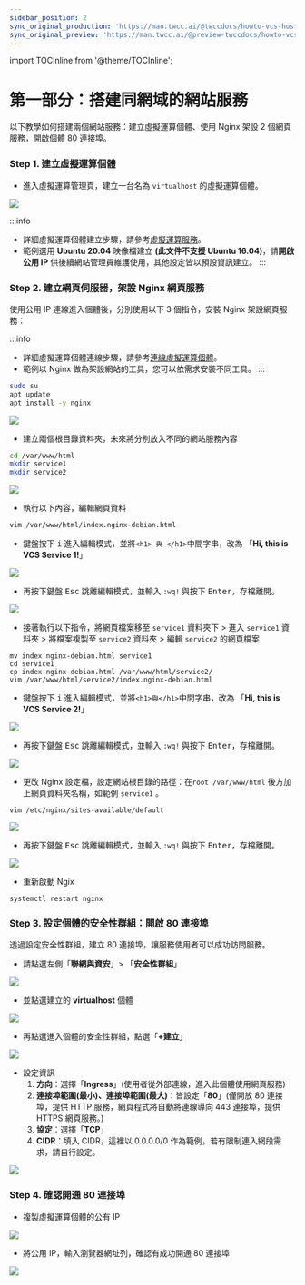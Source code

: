 ```yaml
---
sidebar_position: 2
sync_original_production: 'https://man.twcc.ai/@twccdocs/howto-vcs-host-secure-multi-web-one-instance-1-zh' 
sync_original_preview: 'https://man.twcc.ai/@preview-twccdocs/howto-vcs-host-secure-multi-web-one-instance-1-zh'
---
```

import TOCInline from '@theme/TOCInline';

# 第一部分：搭建同網域的網站服務

以下教學如何搭建兩個網站服務：建立虛擬運算個體、使用 Nginx 架設 2 個網頁服務，開啟個體 80 連接埠。

### Step 1. 建立虛擬運算個體

- 進入虛擬運算管理頁，建立一台名為 `virtualhost` 的虛擬運算個體。

![](https://cos.twcc.ai/SYS-MANUAL/uploads/upload_369a8ec110cd38b24c419dd927001a32.png)

:::info
- 詳細虛擬運算個體建立步驟，請參考[<ins>虛擬運算服務</ins>](../vcs/overview.md)。
- 範例選用 **Ubuntu 20.04** 映像檔建立 **(此文件不支援 Ubuntu 16.04)**，請**開啟公用 IP** 供後續網站管理員維護使用，其他設定皆以預設資訊建立。
:::

### Step 2. 建立網頁伺服器，架設 Nginx 網頁服務

使用公用 IP 連線進入個體後，分別使用以下 3 個指令，安裝 Nginx 架設網頁服務：

:::info
- 詳細虛擬運算個體連線步驟，請參考[<ins>連線虛擬運算個體</ins>](../vcs/user-guides/connecting/prerequisites.md)。
- 範例以 Nginx 做為架設網站的工具，您可以依需求安裝不同工具。
:::

```bash
sudo su
apt update
apt install -y nginx
```
![](https://cos.twcc.ai/SYS-MANUAL/uploads/upload_356eef8571553c734c82ba43d4d33c46.png)

- 建立兩個根目錄資料夾，未來將分別放入不同的網站服務內容

```bash
cd /var/www/html
mkdir service1
mkdir service2 
```

![](https://cos.twcc.ai/SYS-MANUAL/uploads/upload_f4a75bc450074531c8919cfb6e4697af.png)

- 執行以下內容，編輯網頁資料
 
```bash
vim /var/www/html/index.nginx-debian.html
```
- 鍵盤按下 <kbd>i</kbd> 進入編輯模式，並將`<h1> 與 </h1>`中間字串，改為 「**Hi, this is VCS Service 1!**」

![](https://cos.twcc.ai/SYS-MANUAL/uploads/upload_aecda0f46fd5ebf2ef6f55463cbed710.png)


- 再按下鍵盤 <kbd>Esc</kbd> 跳離編輯模式，並輸入 `:wq!` 與按下 <kbd>Enter</kbd>，存檔離開。

![](https://cos.twcc.ai/SYS-MANUAL/uploads/upload_11d0e73d06fd1c04a98c0ce201aff26f.png)

- 接著執行以下指令，將網頁檔案移至 `service1` 資料夾下 > 進入 `service1` 資料夾 > 將檔案複製至 `service2` 資料夾 > 編輯 `service2` 的網頁檔案

```
mv index.nginx-debian.html service1
cd service1
cp index.nginx-debian.html /var/www/html/service2/
vim /var/www/html/service2/index.nginx-debian.html
```

- 鍵盤按下 <kbd>i</kbd> 進入編輯模式，並將`<h1>與</h1>`中間字串，改為 「**Hi, this is VCS Service 2!**」

![](https://i.imgur.com/vWAiU1N.png)

- 再按下鍵盤 <kbd>Esc</kbd> 跳離編輯模式，並輸入 `:wq!` 與按下 <kbd>Enter</kbd>，存檔離開。

![](https://cos.twcc.ai/SYS-MANUAL/uploads/upload_11d0e73d06fd1c04a98c0ce201aff26f.png)

- 更改 Nginx 設定檔，設定網站根目錄的路徑：在`root /var/www/html` 後方加上網頁資料夾名稱，如範例 `service1` 。
```
vim /etc/nginx/sites-available/default
```

![](https://cos.twcc.ai/SYS-MANUAL/uploads/upload_b3360ec80ec2af839bf8b4c6d0cea62d.PNG)

- 再按下鍵盤 <kbd>Esc</kbd> 跳離編輯模式，並輸入 `:wq!` 與按下 <kbd>Enter</kbd>，存檔離開。

![](https://cos.twcc.ai/SYS-MANUAL/uploads/upload_11d0e73d06fd1c04a98c0ce201aff26f.png)

- 重新啟動 Ngix

```
systemctl restart nginx
```
### Step 3. 設定個體的安全性群組：開啟 80 連接埠

透過設定安全性群組，建立 80 連接埠，讓服務使用者可以成功訪問服務。

- 請點選左側「**聯網與資安**」> 「**安全性群組**」

![](https://cos.twcc.ai/SYS-MANUAL/uploads/upload_22ac1a1d24dbe8ce74cb82831ca8c706.png)


- 並點選建立的 **virtualhost** 個體

![](https://cos.twcc.ai/SYS-MANUAL/uploads/upload_511f118d2982327ffbba67b52484c755.png)


- 再點選進入個體的安全性群組，點選「**+建立**」

![](https://cos.twcc.ai/SYS-MANUAL/uploads/upload_011613e49d548d34c3f1937a2c8ef3db.png)

- 設定資訊
    1. **方向**：選擇「**Ingress**」(使用者從外部連線，進入此個體使用網頁服務)
    2. **連接埠範圍(最小)、連接埠範圍(最大)**：皆設定「**80**」(僅開放 80 連接埠，提供 HTTP 服務，網頁程式將自動將連線導向 443 連接埠，提供 HTTPS 網頁服務。)
    3. **協定**：選擇「**TCP**」
    4. **CIDR**：填入 CIDR，這裡以 0.0.0.0/0 作為範例，若有限制連入網段需求，請自行設定。<br/> 

![](https://cos.twcc.ai/SYS-MANUAL/uploads/upload_a0d24db55d6ac0ab5eb67d166325729a.png)

### Step 4. 確認開通 80 連接埠 

- 複製虛擬運算個體的公有 IP

![](https://cos.twcc.ai/SYS-MANUAL/uploads/upload_cdc1219353901168b0324a81ba76799d.png)

- 將公用 IP，輸入瀏覽器網址列，確認有成功開通 80 連接埠

![](https://cos.twcc.ai/SYS-MANUAL/uploads/upload_8bb77232c2a6d01f93eab6fa3ed8ce0e.png)